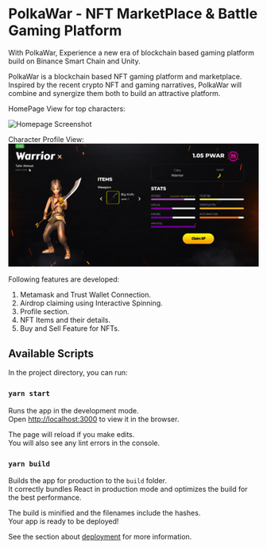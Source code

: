 # PolkaWar - NFT MarketPlace & Battle Gaming Platform

With PolkaWar, Experience a new era of blockchain based gaming platform build on Binance Smart Chain and Unity.

PolkaWar is a blockchain based NFT gaming platform and marketplace. Inspired by the recent crypto NFT and gaming narratives, PolkaWar will combine and synergize them both to build an attractive platform.

HomePage View for top characters:

![Homepage Screenshot](polkawar2.png)

Character Profile View:
![Profile Screenshot](polkawar1.png)

Following features are developed:

1. Metamask and Trust Wallet Connection.
2. Airdrop claiming using Interactive Spinning.
3. Profile section.
4. NFT Items and their details.
5. Buy and Sell Feature for NFTs.

## Available Scripts

In the project directory, you can run:

### `yarn start`

Runs the app in the development mode.\
Open [http://localhost:3000](http://localhost:3000) to view it in the browser.

The page will reload if you make edits.\
You will also see any lint errors in the console.

### `yarn build`

Builds the app for production to the `build` folder.\
It correctly bundles React in production mode and optimizes the build for the best performance.

The build is minified and the filenames include the hashes.\
Your app is ready to be deployed!

See the section about [deployment](https://facebook.github.io/create-react-app/docs/deployment) for more information.
